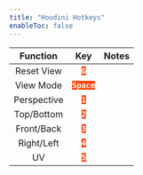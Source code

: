 ```yaml
---
title: "Houdini Hotkeys"
enableToc: false
---
```

<style>
code { color: #FFFFFF; background: #FE4703; }
</style>

|Function|Key|Notes
|:-:|:-:|:-:
|Reset View|**`G`**
|View Mode|**`Space`**
|Perspective|**`1`**
|Top/Bottom|**`2`**
|Front/Back|**`3`**
|Right/Left|**`4`**
|UV|**`5`**

